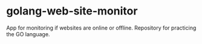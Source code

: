 # golang-web-site-monitor
App for monitoring if websites are online or offline.  Repository for practicing the GO language.
